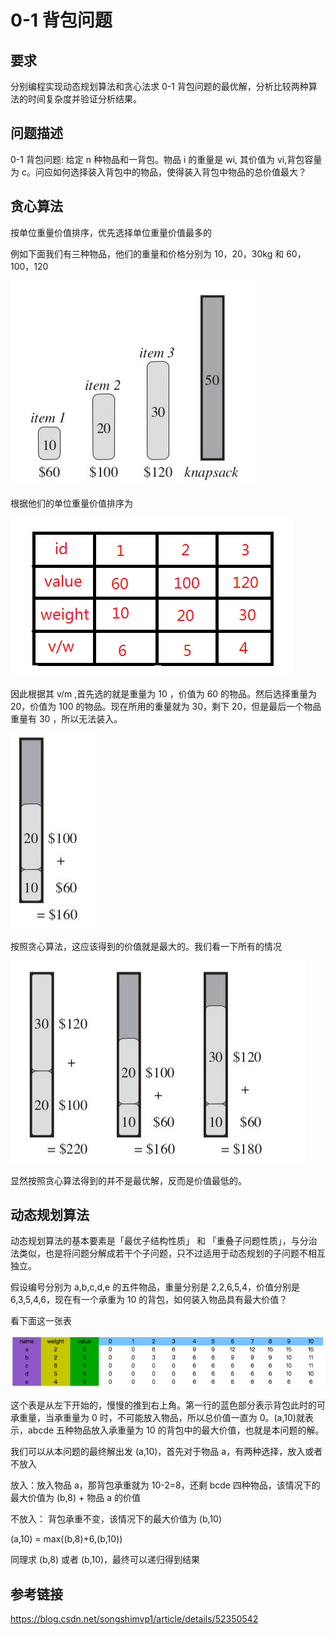 # 0-1 背包问题

## 要求

分别编程实现动态规划算法和贪心法求 0-1 背包问题的最优解，分析比较两种算法的时间复杂度并验证分析结果。

## 问题描述

0-1 背包问题: 给定 n 种物品和一背包。物品 i 的重量是 wi, 其价值为 vi,背包容量为 c。问应如何选择装入背包中的物品，使得装入背包中物品的总价值最大？

## 贪心算法

按单位重量价值排序，优先选择单位重量价值最多的

例如下面我们有三种物品，他们的重量和价格分别为 10，20，30kg 和 60，100，120

![tanxin1](image/tanxin1.jpeg)

根据他们的单位重量价值排序为

![tanxin2](image/tanxin2.jpeg)

因此根据其 v/m ,首先选的就是重量为 10 ，价值为 60 的物品。然后选择重量为 20，价值为 100 的物品。现在所用的重量就为 30，剩下 20，但是最后一个物品重量有 30 ，所以无法装入。

![tanxin3](image/tanxin3.jpeg)

按照贪心算法，这应该得到的价值就是最大的。我们看一下所有的情况

![tanxin4](image/tanxin4.jpeg)

显然按照贪心算法得到的并不是最优解，反而是价值最低的。

## 动态规划算法

动态规划算法的基本要素是「最优子结构性质」 和 「重叠子问题性质」，与分治法类似，也是将问题分解成若干个子问题，只不过适用于动态规划的子问题不相互独立。

假设编号分别为 a,b,c,d,e 的五件物品，重量分别是 2,2,6,5,4，价值分别是 6,3,5,4,6，现在有一个承重为 10 的背包，如何装入物品具有最大价值？

看下面这一张表

![dp1](image/dp.png)

这个表是从左下开始的，慢慢的推到右上角。第一行的蓝色部分表示背包此时的可承重量，当承重量为 0 时，不可能放入物品，所以总价值一直为 0。(a,10)就表示，abcde 五种物品放入承重量为 10 的背包中的最大价值，也就是本问题的解。

我们可以从本问题的最终解出发 (a,10)，首先对于物品 a，有两种选择，放入或者不放入

放入：放入物品 a，那背包承重就为 10-2=8，还剩 bcde 四种物品，该情况下的最大价值为 (b,8) + 物品 a 的价值

不放入： 背包承重不变，该情况下的最大价值为 (b,10)

(a,10) = max((b,8)+6,(b,10))

同理求 (b,8) 或者 (b,10)，最终可以递归得到结果

## 参考链接

https://blog.csdn.net/songshimvp1/article/details/52350542
